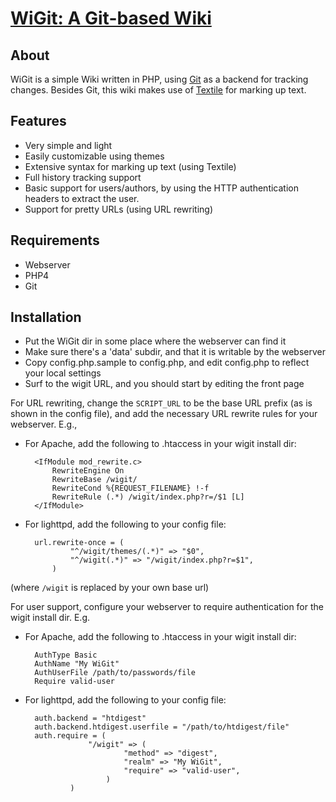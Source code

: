 # [WiGit: A Git-based Wiki](https://el-tramo.be/wigit)

## About

WiGit is a simple Wiki written in PHP, using [Git](http://git.or.cz/) as 
a backend for tracking changes. Besides Git, this wiki makes use of 
[Textile](http://textile.sitemonks.com) for marking up text. 


## Features

- Very simple and light
- Easily customizable using themes
- Extensive syntax for marking up text (using Textile)
- Full history tracking support
- Basic support for users/authors, by using the HTTP authentication headers 
  to extract the user.
- Support for pretty URLs (using URL rewriting)


## Requirements

- Webserver
- PHP4
- Git


## Installation

- Put the WiGit dir in some place where the webserver can find it
- Make sure there's a 'data' subdir, and that it is writable by the webserver
- Copy config.php.sample to config.php, and edit config.php to reflect your 
  local settings
- Surf to the wigit URL, and you should start by editing the front page

For URL rewriting, change the `SCRIPT_URL` to be the base URL prefix (as 
is shown in the config file), and add the necessary URL rewrite rules for
your webserver. E.g.,

- For Apache, add the following to .htaccess in your wigit install dir:

		<IfModule mod_rewrite.c>
			RewriteEngine On
			RewriteBase /wigit/
			RewriteCond %{REQUEST_FILENAME} !-f
			RewriteRule (.*) /wigit/index.php?r=/$1 [L] 
		</IfModule>

- For lighttpd, add the following to your config file:

		url.rewrite-once = (
				"^/wigit/themes/(.*)" => "$0",
				"^/wigit(.*)" => "/wigit/index.php?r=$1",
			)

(where `/wigit` is replaced by your own base url)

For user support, configure your webserver to require authentication for
the wigit install dir. E.g.

- For Apache, add the following to .htaccess in your wigit install dir:

		AuthType Basic
		AuthName "My WiGit"
		AuthUserFile /path/to/passwords/file
		Require valid-user

- For lighttpd, add the following to your config file:

		auth.backend = "htdigest"
		auth.backend.htdigest.userfile = "/path/to/htdigest/file"
		auth.require = (
					"/wigit" => (
							"method" => "digest",
							"realm" => "My WiGit",
							"require" => "valid-user",
						)
				)
